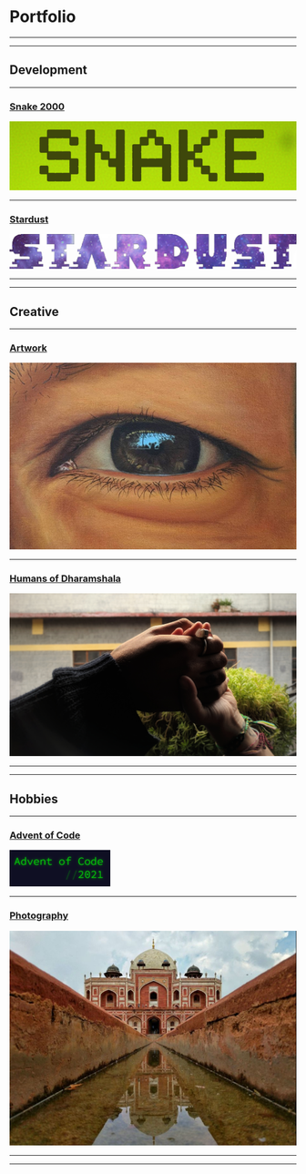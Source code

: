 # Portfolio

---
---

## Development
---

### [Snake 2000](/Snake2000)
<img src="images/snake_thumbnail.png?raw=true"/>

---

### [Stardust](https://itch.io/jam/gamedevtv-jam-2022/rate/1553285)
<img src="images/Stardust_Banner_transparent.png?raw=true"/>

---
---

## Creative
---

### [Artwork](https://www.instagram.com/rwebbart/)
<img src="images/eye.png?raw=true"/>

---

### [Humans of Dharamshala](/pages/humans_of_dharamshala)
<img src="images/carpe-diem.jpeg?raw=true"/>

---
---

## Hobbies
---

### [Advent of Code](https://github.com/2nPlusOne/AoC-2021)
<img src="images/adventofcode.png?raw=true"/>

---

### [Photography](https://www.eyeem.com/u/spiceofthelens)
<img src="images/humayun.png?raw=true"/>

---
---
